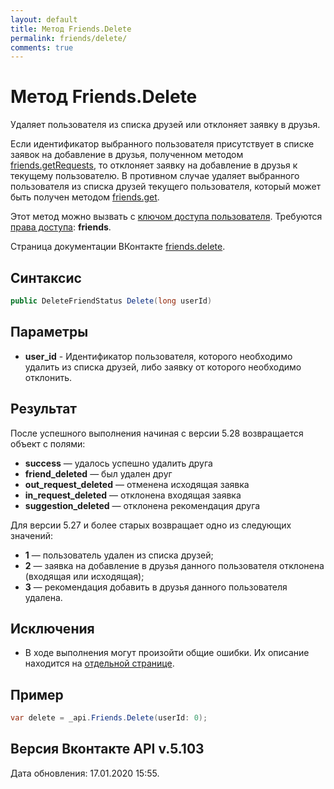```yaml
---
layout: default
title: Метод Friends.Delete
permalink: friends/delete/
comments: true
---
```

# Метод Friends.Delete
Удаляет пользователя из списка друзей или отклоняет заявку в друзья.

Если идентификатор выбранного пользователя присутствует в списке заявок на добавление в друзья, полученном методом [friends.getRequests](getRequests/), то отклоняет заявку на добавление в друзья к текущему пользователю. В противном случае удаляет выбранного пользователя из списка друзей текущего пользователя, который может быть получен методом [friends.get](get/).

Этот метод можно вызвать с [ключом доступа пользователя](https://vk.com/dev/access_token). Требуются [права доступа](https://vk.com/dev/permissions): **friends**.

Страница документации ВКонтакте [friends.delete](https://vk.com/dev/friends.delete).

## Синтаксис
``` csharp
public DeleteFriendStatus Delete(long userId)
```

## Параметры
+ **user_id** - Идентификатор пользователя, которого необходимо удалить из списка друзей, либо заявку от которого необходимо отклонить.

## Результат
После успешного выполнения начиная с версии 5.28 возвращается объект с полями: 
+ **success** — удалось успешно удалить друга 
+ **friend_deleted** — был удален друг 
+ **out_request_deleted**  — отменена исходящая заявка 
+ **in_request_deleted**  — отклонена входящая заявка 
+ **suggestion_deleted**  — отклонена рекомендация друга 

Для версии 5.27 и более старых возвращает одно из следующих значений: 
+ **1** — пользователь удален из списка друзей; 
+ **2** — заявка на добавление в друзья данного пользователя отклонена (входящая или исходящая); 
+ **3** — рекомендация добавить в друзья данного пользователя удалена.

## Исключения
+ В ходе выполнения могут произойти общие ошибки. Их описание находится на [отдельной странице](https://vk.com/dev/errors).

## Пример
``` csharp
var delete = _api.Friends.Delete(userId: 0);
```

## Версия Вконтакте API v.5.103
Дата обновления: 17.01.2020 15:55.
